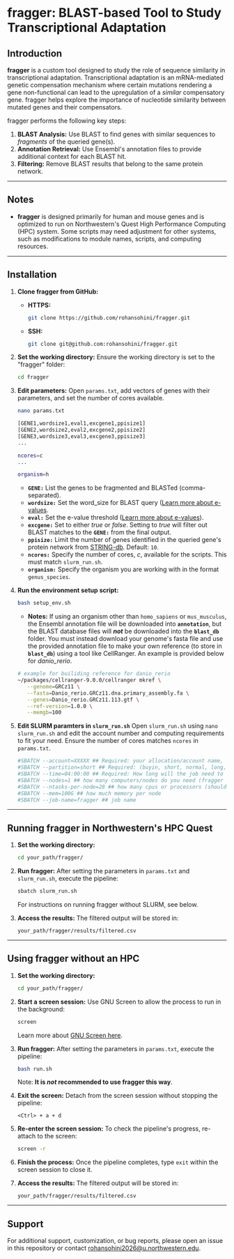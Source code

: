 # fragger: BLAST-based Tool to Study Transcriptional Adaptation

## Introduction
**fragger** is a custom tool designed to study the role of sequence similarity in transcriptional adaptation. Transcriptional adaptation is an mRNA-mediated genetic compensation mechanism where certain mutations rendering a gene non-functional can lead to the upregulation of a *similar* compensatory gene. fragger helps explore the importance of nucleotide similarity between mutated genes and their compensators.

fragger performs the following key steps:
1. **BLAST Analysis:** Use BLAST to find genes with similar sequences to *fragments* of the queried gene(s).
2. **Annotation Retrieval:** Use Ensembl's annotation files to provide additional context for each BLAST hit.
3. **Filtering:** Remove BLAST results that belong to the same protein network.

---

## Notes
- **fragger** is designed primarily for human and mouse genes and is optimized to run on Northwestern's Quest High Performance Computing (HPC) system. Some scripts may need adjustment for other systems, such as modifications to module names, scripts, and computing resources.

---

## Installation

1. **Clone fragger from GitHub:**
   - **HTTPS:**
     ```bash
     git clone https://github.com/rohansohini/fragger.git
     ```
   - **SSH:**
     ```bash
     git clone git@github.com:rohansohini/fragger.git
     ```

2. **Set the working directory:**
   Ensure the working directory is set to the "fragger" folder:
   ```bash
   cd fragger
   ```

3. **Edit parameters:**
   Open `params.txt`, add vectors of genes with their parameters, and set the number of cores available.
   ```bash
   nano params.txt
   ```
   ```bash
   [GENE1,wordsize1,eval1,excgene1,ppisize1]
   [GENE2,wordsize2,eval2,excgene2,ppisize2]
   [GENE3,wordsize3,eval3,excgene3,ppisize3]
   ...
   
   ncores=c
   ...

   organism=h
   ```
   - **`GENE:`** List the genes to be fragmented and BLASTed (comma-separated).
   - **`wordsize:`** Set the word_size for BLAST query ([Learn more about e-values](https://www.metagenomics.wiki/tools/blast/default-word-size).
   - **`eval:`** Set the e-value threshold ([Learn more about e-values](https://www.ncbi.nlm.nih.gov/books/NBK279682/)).
   - **`excgene:`** Set to either *true* or *false*. Setting to *true* will filter out BLAST matches to the **`GENE:`** from the final output.
   - **`ppisize:`** Limit the number of genes identified in the queried gene's protein network from [STRING-db](https://string-db.org/). Default: `10`.
   - **`ncores:`** Specify the number of cores, *c*, available for the scripts. This must match `slurm_run.sh`.
   - **`organism:`** Specify the organism you are working with in the format `genus_species`.

4. **Run the environment setup script:**
   ```bash
   bash setup_env.sh
   ```
   - **Notes:** If using an organism other than `homo_sapiens` or `mus_musculus`, the Ensembl annotation file will be downloaded into **`annotation`**, but the BLAST database files will ***not*** be downloaded into the **`blast_db`** folder. You must instead download your genome's fasta file and use the provided annotation file to make your own reference (to store in **`blast_db`**) using a tool like CellRanger. An example is provided below for *danio_rerio*.     
   
   ```bash
   # example for builiding reference for danio_rerio
   ~/packages/cellranger-9.0.0/cellranger mkref \
      --genome=GRCz11 \
      --fasta=Danio_rerio.GRCz11.dna.primary_assembly.fa \
      --genes=Danio_rerio.GRCz11.113.gtf \
      --ref-version=1.0.0 \
      --memgb=100
   ```
5. **Edit SLURM paramters in `slurm_run.sh`**
   Open `slurm_run.sh` using `nano slurm_run.sh` and edit the account number and computing requirements to fit your need. Ensure the number of cores matches `ncores` in `params.txt`.
   ```bash
   #SBATCH --account=XXXXX ## Required: your allocation/account name, i.e. eXXXX, pXXXX or bXXXX
   #SBATCH --partition=short ## Required: (buyin, short, normal, long, gengpu, genhimem, etc)
   #SBATCH --time=04:00:00 ## Required: How long will the job need to run (default: 4 hours)
   #SBATCH --nodes=1 ## how many computers/nodes do you need (fragger is designed for 1 node)
   #SBATCH --ntasks-per-node=28 ## how many cpus or processors (should match ncores in params.txt)
   #SBATCH --mem=100G ## how much memory per node
   #SBATCH --job-name=fragger ## job name
   ```
---

## Running fragger in Northwestern's HPC Quest

1. **Set the working directory:**
   ```bash
   cd your_path/fragger/
   ```

2. **Run fragger:**
   After setting the parameters in `params.txt` and `slurm_run.sh`, execute the pipeline:
   ```bash
   sbatch slurm_run.sh
   ```
   For instructions on running fragger without SLURM, see below.

3. **Access the results:**
   The filtered output will be stored in:
   ```
   your_path/fragger/results/filtered.csv
   ```

---

## Using fragger without an HPC

1. **Set the working directory:**
   ```bash
   cd your_path/fragger/
   ```
   
2. **Start a screen session:**
   Use GNU Screen to allow the process to run in the background:
   ```bash
   screen
   ```
   Learn more about [GNU Screen here](https://www.gnu.org/software/screen/manual/screen.html).

3. **Run fragger:**
   After setting the parameters in `params.txt`, execute the pipeline:
   ```bash
   bash run.sh
   ```
   Note: **It is *not* recommended to use fragger this way**.

4. **Exit the screen:**
   Detach from the screen session without stopping the pipeline:
   ```
   <Ctrl> + a + d
   ```
5. **Re-enter the screen session:**
   To check the pipeline's progress, re-attach to the screen:
   ```bash
   screen -r
   ```

6. **Finish the process:**
   Once the pipeline completes, type `exit` within the screen session to close it.

7. **Access the results:**
   The filtered output will be stored in:
   ```
   your_path/fragger/results/filtered.csv
   ```
---

## Support
For additional support, customization, or bug reports, please open an issue in this repository or contact rohansohini2026@u.northwestern.edu.
